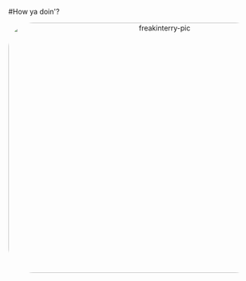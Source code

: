 #How ya doin'?

<div align="center">
  <a href="https://github.com/parreira7">
  <img align="center" alt="freakinterry-pic" height="500", width="610" style="border-radius:50px;" src="https://i.pinimg.com/originals/f7/dd/35/f7dd35eaf5ed41acf77c77ac96dbb5b9.gif"
       
  
  

